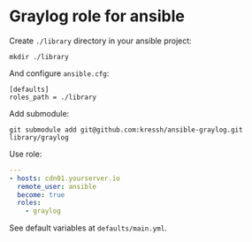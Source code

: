 # Graylog role for ansible

Create `./library` directory in your ansible project:

```
mkdir ./library
```

And configure `ansible.cfg`:

```
[defaults]
roles_path = ./library
```

Add submodule:

```
git submodule add git@github.com:kressh/ansible-graylog.git library/graylog
```

Use role:

```yaml
---
- hosts: cdn01.yourserver.io
  remote_user: ansible
  become: true
  roles:
    - graylog
```

See default variables at `defaults/main.yml`.
